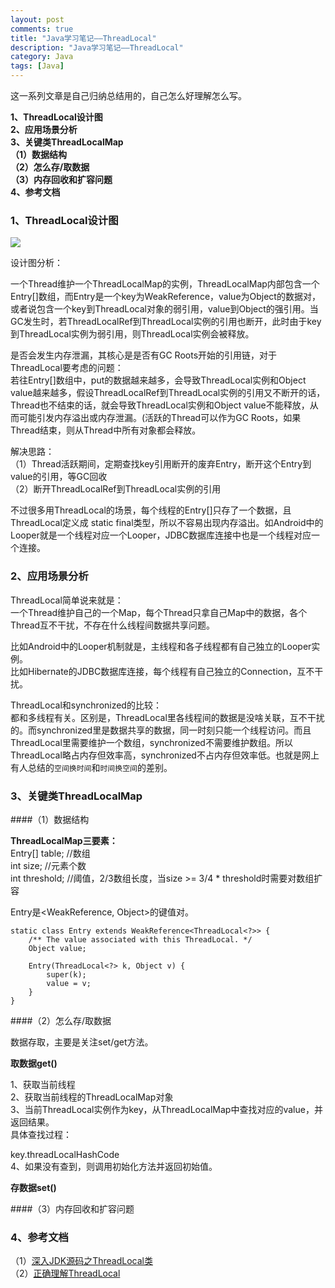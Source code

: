 ```yaml
---
layout: post
comments: true
title: "Java学习笔记——ThreadLocal"
description: "Java学习笔记——ThreadLocal"
category: Java
tags: [Java]
---
```


这一系列文章是自己归纳总结用的，自己怎么好理解怎么写。

**1、ThreadLocal设计图**    
**2、应用场景分析**    
**3、关键类ThreadLocalMap**    
**（1）数据结构**    
**（2）怎么存/取数据**    
**（3）内存回收和扩容问题**    
**4、参考文档**

<!--more-->


### 1、ThreadLocal设计图

![](/image/2018-04-07-learning-notes-threadlocal/threadlocal.png)

设计图分析：    

一个Thread维护一个ThreadLocalMap的实例，ThreadLocalMap内部包含一个Entry[]数组，而Entry是一个key为WeakReference<ThreadLocal>，value为Object的数据对，或者说包含一个key到ThreadLocal对象的弱引用，value到Object的强引用。当GC发生时，若ThreadLocalRef到ThreadLocal实例的引用也断开，此时由于key到ThreadLocal实例为弱引用，则ThreadLocal实例会被释放。

是否会发生内存泄漏，其核心是是否有GC Roots开始的引用链，对于ThreadLocal要考虑的问题：    
若往Entry[]数组中，put的数据越来越多，会导致ThreadLocal实例和Object value越来越多，假设ThreadLocalRef到ThreadLocal实例的引用又不断开的话，Thread也不结束的话，就会导致ThreadLocal实例和Object value不能释放，从而可能引发内存溢出或内存泄漏。(活跃的Thread可以作为GC Roots，如果Thread结束，则从Thread中所有对象都会释放。

解决思路：    
（1）Thread活跃期间，定期查找key引用断开的废弃Entry，断开这个Entry到value的引用，等GC回收    
（2）断开ThreadLocalRef到ThreadLocal实例的引用

不过很多用ThreadLocal的场景，每个线程的Entry[]只存了一个数据，且ThreadLocal定义成 static final类型，所以不容易出现内存溢出。如Android中的Looper就是一个线程对应一个Looper，JDBC数据库连接中也是一个线程对应一个连接。

### 2、应用场景分析

ThreadLocal简单说来就是：    
一个Thread维护自己的一个Map，每个Thread只拿自己Map中的数据，各个Thread互不干扰，不存在什么线程间数据共享问题。

比如Android中的Looper机制就是，主线程和各子线程都有自己独立的Looper实例。    
比如Hibernate的JDBC数据库连接，每个线程有自己独立的Connection，互不干扰。    

ThreadLocal和synchronized的比较：    
都和多线程有关。区别是，ThreadLocal里各线程间的数据是没啥关联，互不干扰的。而synchronized里是数据共享的数据，同一时刻只能一个线程访问。而且ThreadLocal里需要维护一个数组，synchronized不需要维护数组。所以ThreadLocal略占内存但效率高，synchronized不占内存但效率低。也就是网上有人总结的`空间换时间`和`时间换空间`的差别。

### 3、关键类ThreadLocalMap

####（1）数据结构

**ThreadLocalMap三要素：**    
Entry[] table;  //数组    
int size;  //元素个数    
int threshold;  //阈值，2/3数组长度，当size >= 3/4 * threshold时需要对数组扩容    

Entry是<WeakReference<ThreadLocal>, Object>的键值对。    
    
    static class Entry extends WeakReference<ThreadLocal<?>> {
        /** The value associated with this ThreadLocal. */
        Object value;

        Entry(ThreadLocal<?> k, Object v) {
            super(k);
            value = v;
        }
    }
    
####（2）怎么存/取数据

数据存取，主要是关注set/get方法。

**取数据get()**    

1、获取当前线程    
2、获取当前线程的ThreadLocalMap对象    
3、当前ThreadLocal实例作为key，从ThreadLocalMap中查找对应的value，并返回结果。     
   具体查找过程：    

key.threadLocalHashCode    
4、如果没有查到，则调用初始化方法并返回初始值。

**存数据set()**    

    
####（3）内存回收和扩容问题    



### 4、参考文档

（1）[深入JDK源码之ThreadLocal类](https://my.oschina.net/xianggao/blog/392440)    
（2）[正确理解ThreadLocal](http://lujh99.iteye.com/blog/103804)    




